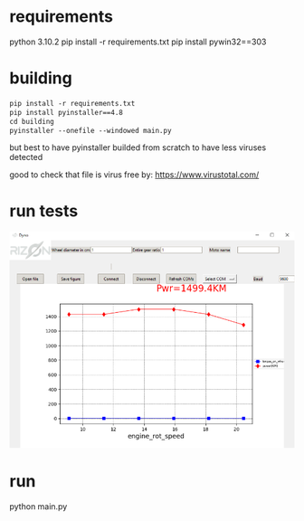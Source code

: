 # requirements
python 3.10.2
pip install -r requirements.txt
pip install pywin32==303

# building
```
pip install -r requirements.txt
pip install pyinstaller==4.8
cd building
pyinstaller --onefile --windowed main.py
```

but best to have pyinstaller builded from scratch to have less viruses detected

good to check that file is virus free by: https://www.virustotal.com/

# run tests


![how_app_look](readme_imgs/app_preview.PNG)

# run
python main.py
